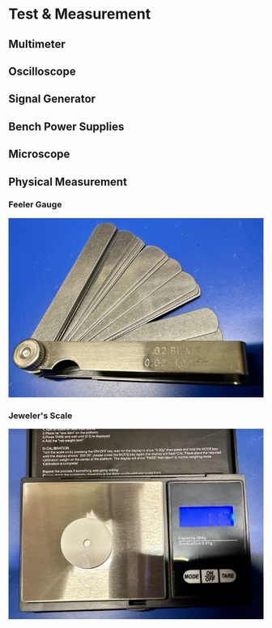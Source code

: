 # Test & Measurement

## Multimeter

## Oscilloscope

## Signal Generator

## Bench Power Supplies

## Microscope

## Physical Measurement
### Feeler Gauge

![Feeler gauge set](/img/handtool-feeler-gauge.jpg)
### Jeweler's Scale

![Generic jeweler's scale](/img/handtool-jeweler-scale.jpg)